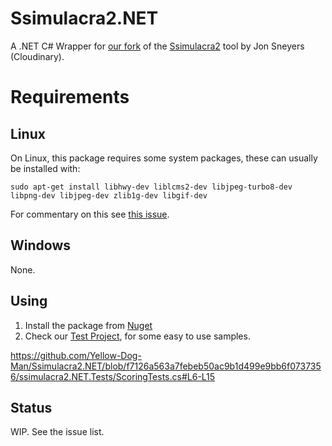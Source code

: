 # Ssimulacra2.NET

A .NET C# Wrapper for [our fork](https://github.com/Yellow-Dog-Man/ssimulacra2) of the [Ssimulacra2](https://github.com/cloudinary/ssimulacra2) tool by Jon Sneyers (Cloudinary).

# Requirements

## Linux

On Linux, this package requires some system packages, these can usually be installed with:

`sudo apt-get install libhwy-dev liblcms2-dev libjpeg-turbo8-dev libpng-dev libjpeg-dev zlib1g-dev libgif-dev`

For commentary on this see [this issue](#4).

## Windows

None.

## Using

1. Install the package from [Nuget](https://www.nuget.org/packages/YellowDogMan.ssimulacra2.NET)
1. Check our [Test Project](./ssimulacra2.NET.Tests), for some easy to use samples.

https://github.com/Yellow-Dog-Man/Ssimulacra2.NET/blob/f7126a563a7febeb50ac9b1d499e9bb6f0737356/ssimulacra2.NET.Tests/ScoringTests.cs#L6-L15

## Status

WIP. See the issue list.

